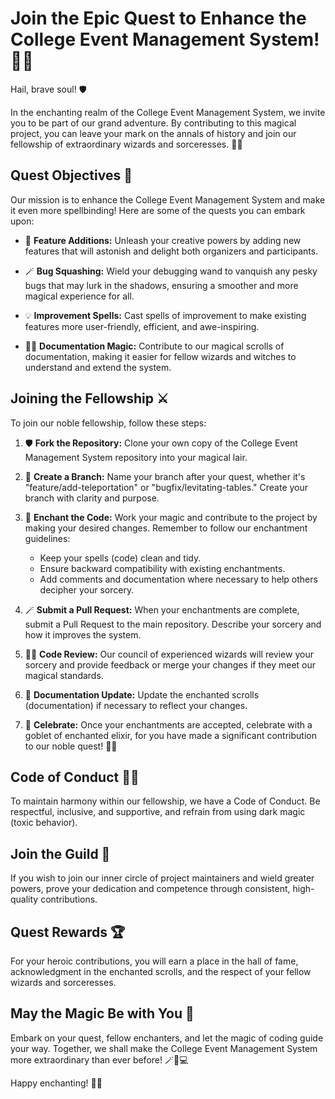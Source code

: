 # Join the Epic Quest to Enhance the College Event Management System! 🌟✨

Hail, brave soul! 🛡️

In the enchanting realm of the College Event Management System, we invite you to be part of our grand adventure. By contributing to this magical project, you can leave your mark on the annals of history and join our fellowship of extraordinary wizards and sorceresses. 🧙🔮

## Quest Objectives 📜

Our mission is to enhance the College Event Management System and make it even more spellbinding! Here are some of the quests you can embark upon:

- 🚀 **Feature Additions:** Unleash your creative powers by adding new features that will astonish and delight both organizers and participants.

- 🪄 **Bug Squashing:** Wield your debugging wand to vanquish any pesky bugs that may lurk in the shadows, ensuring a smoother and more magical experience for all.

- 💡 **Improvement Spells:** Cast spells of improvement to make existing features more user-friendly, efficient, and awe-inspiring.

- 🧙‍♀️ **Documentation Magic:** Contribute to our magical scrolls of documentation, making it easier for fellow wizards and witches to understand and extend the system.

## Joining the Fellowship ⚔️

To join our noble fellowship, follow these steps:

1. 🛡️ **Fork the Repository:** Clone your own copy of the College Event Management System repository into your magical lair.

2. 🧹 **Create a Branch:** Name your branch after your quest, whether it's "feature/add-teleportation" or "bugfix/levitating-tables." Create your branch with clarity and purpose.

3. 📜 **Enchant the Code:** Work your magic and contribute to the project by making your desired changes. Remember to follow our enchantment guidelines:

   - Keep your spells (code) clean and tidy.
   - Ensure backward compatibility with existing enchantments.
   - Add comments and documentation where necessary to help others decipher your sorcery.

4. 🪄 **Submit a Pull Request:** When your enchantments are complete, submit a Pull Request to the main repository. Describe your sorcery and how it improves the system.

5. 🧙‍♂️ **Code Review:** Our council of experienced wizards will review your sorcery and provide feedback or merge your changes if they meet our magical standards.

6. 📜 **Documentation Update:** Update the enchanted scrolls (documentation) if necessary to reflect your changes.

7. 🎉 **Celebrate:** Once your enchantments are accepted, celebrate with a goblet of enchanted elixir, for you have made a significant contribution to our noble quest! 🍷🥳

## Code of Conduct 🧝‍♀️

To maintain harmony within our fellowship, we have a Code of Conduct. Be respectful, inclusive, and supportive, and refrain from using dark magic (toxic behavior).

## Join the Guild 🏰

If you wish to join our inner circle of project maintainers and wield greater powers, prove your dedication and competence through consistent, high-quality contributions.

## Quest Rewards 🏆

For your heroic contributions, you will earn a place in the hall of fame, acknowledgment in the enchanted scrolls, and the respect of your fellow wizards and sorceresses.

## May the Magic Be with You 🌌

Embark on your quest, fellow enchanters, and let the magic of coding guide your way. Together, we shall make the College Event Management System more extraordinary than ever before! 🪄🚀💻

Happy enchanting! 🌟✨
